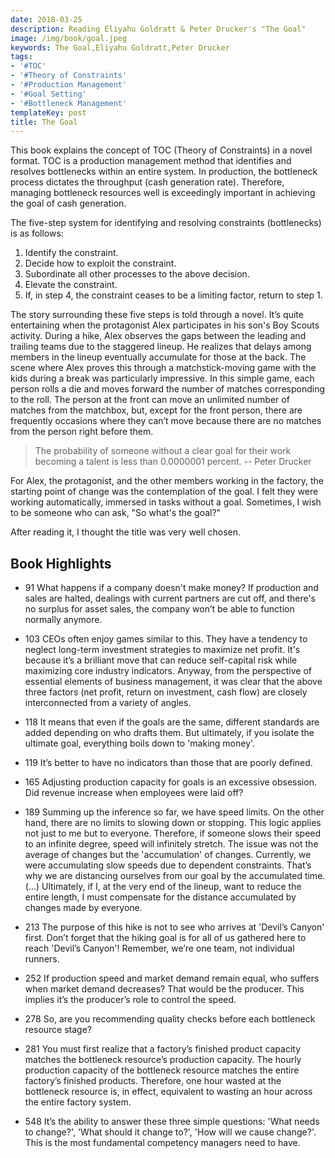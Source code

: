 ```yaml
---
date: 2018-03-25
description: Reading Eliyahu Goldratt & Peter Drucker's "The Goal"
image: /img/book/goal.jpeg
keywords: The Goal,Eliyahu Goldratt,Peter Drucker
tags:
- '#TOC'
- '#Theory of Constraints'
- '#Production Management'
- '#Goal Setting'
- '#Bottleneck Management'
templateKey: post
title: The Goal
---
```

This book explains the concept of TOC (Theory of Constraints) in a novel format. TOC is a production management method that identifies and resolves bottlenecks within an entire system. In production, the bottleneck process dictates the throughput (cash generation rate). Therefore, managing bottleneck resources well is exceedingly important in achieving the goal of cash generation.

The five-step system for identifying and resolving constraints (bottlenecks) is as follows:

1. Identify the constraint.
2. Decide how to exploit the constraint.
3. Subordinate all other processes to the above decision.
4. Elevate the constraint.
5. If, in step 4, the constraint ceases to be a limiting factor, return to step 1.

The story surrounding these five steps is told through a novel. It’s quite entertaining when the protagonist Alex participates in his son's Boy Scouts activity. During a hike, Alex observes the gaps between the leading and trailing teams due to the staggered lineup. He realizes that delays among members in the lineup eventually accumulate for those at the back. The scene where Alex proves this through a matchstick-moving game with the kids during a break was particularly impressive. In this simple game, each person rolls a die and moves forward the number of matches corresponding to the roll. The person at the front can move an unlimited number of matches from the matchbox, but, except for the front person, there are frequently occasions where they can’t move because there are no matches from the person right before them.

> The probability of someone without a clear goal for their work becoming a talent is less than 0.0000001 percent. -- Peter Drucker

For Alex, the protagonist, and the other members working in the factory, the starting point of change was the contemplation of the goal. I felt they were working automatically, immersed in tasks without a goal. Sometimes, I wish to be someone who can ask, "So what's the goal?"

After reading it, I thought the title was very well chosen.

## Book Highlights

- 91 What happens if a company doesn't make money? If production and sales are halted, dealings with current partners are cut off, and there's no surplus for asset sales, the company won’t be able to function normally anymore.

- 103 CEOs often enjoy games similar to this. They have a tendency to neglect long-term investment strategies to maximize net profit. It's because it’s a brilliant move that can reduce self-capital risk while maximizing core industry indicators. Anyway, from the perspective of essential elements of business management, it was clear that the above three factors (net profit, return on investment, cash flow) are closely interconnected from a variety of angles.

- 118 It means that even if the goals are the same, different standards are added depending on who drafts them. But ultimately, if you isolate the ultimate goal, everything boils down to 'making money'.

- 119 It’s better to have no indicators than those that are poorly defined.

- 165 Adjusting production capacity for goals is an excessive obsession. Did revenue increase when employees were laid off?

- 189 Summing up the inference so far, we have speed limits. On the other hand, there are no limits to slowing down or stopping. This logic applies not just to me but to everyone. Therefore, if someone slows their speed to an infinite degree, speed will infinitely stretch. The issue was not the average of changes but the 'accumulation' of changes. Currently, we were accumulating slow speeds due to dependent constraints. That’s why we are distancing ourselves from our goal by the accumulated time. (...) Ultimately, if I, at the very end of the lineup, want to reduce the entire length, I must compensate for the distance accumulated by changes made by everyone.

- 213 The purpose of this hike is not to see who arrives at 'Devil’s Canyon' first. Don’t forget that the hiking goal is for all of us gathered here to reach 'Devil’s Canyon'! Remember, we’re one team, not individual runners.

- 252 If production speed and market demand remain equal, who suffers when market demand decreases? That would be the producer. This implies it’s the producer’s role to control the speed.

- 278 So, are you recommending quality checks before each bottleneck resource stage?

- 281 You must first realize that a factory’s finished product capacity matches the bottleneck resource’s production capacity. The hourly production capacity of the bottleneck resource matches the entire factory’s finished products. Therefore, one hour wasted at the bottleneck resource is, in effect, equivalent to wasting an hour across the entire factory system.

- 548 It’s the ability to answer these three simple questions: 'What needs to change?', 'What should it change to?', 'How will we cause change?'. This is the most fundamental competency managers need to have.